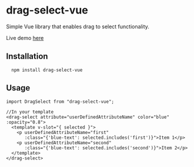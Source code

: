 # drag-select-vue

Simple Vue library that enables drag to select functionality.

Live demo [here](https://andi23rosca.github.io/drag-select-vue/)

## Installation

```
  npm install drag-select-vue
```

## Usage

```
import DragSelect from "drag-select-vue";

//In your template
<drag-select attribute="userDefinedAttributeName" color="blue" :opacity="0.8">
  <template v-slot="{ selected }">
    <p userDefinedAttributeName="first"
       :class="{'blue-text': selected.includes('first')}">Item 1</p>
    <p userDefinedAttributeName="second"
       :class="{'blue-text': selected.includes('second')}">Item 2</p>
  </template>
</drag-select>
```
